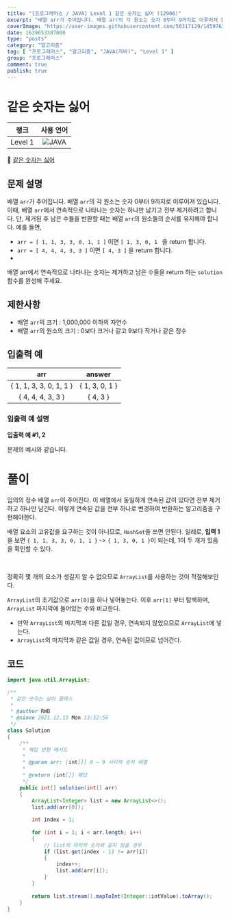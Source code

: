 ```yaml
---
title: "[프로그래머스 / JAVA] Level 1 같은 숫자는 싫어 (12906)"
excerpt: "배열 arr가 주어집니다. 배열 arr의 각 원소는 숫자 0부터 9까지로 이루어져 있습니다. 이때, 배열 arr에서 연속적으로 나타나는 숫자는 하나만 남기고 전부 제거하려고 합니다. 단, 제거된 후 남은 수들을 반환할 때는 배열 arr의 원소들의 순서를 유지해야 합니다."
coverImage: "https://user-images.githubusercontent.com/50317129/145976356-6b5d1430-31c0-4c34-829e-6be8f747ab19.png"
date: 1639653387000
type: "posts"
category: "알고리즘"
tag: [ "프로그래머스", "알고리즘", "JAVA(자바)", "Level 1" ]
group: "프로그래머스"
comment: true
publish: true
---
```


# 같은 숫자는 싫어

|  랭크   |                                                      사용 언어                                                      |
| :-----: | :-----------------------------------------------------------------------------------------------------------------: |
| Level 1 | ![JAVA](https://shields.io/badge/java-JDK%2011-lightgray?logo=java&style=plastic&logoColor=white&labelColor=orange) |

🔗 [같은 숫자는 싫어](https://programmers.co.kr/learn/courses/30/lessons/12906)





## 문제 설명

배열 `arr`가 주어집니다. 배열 `arr`의 각 원소는 숫자 0부터 9까지로 이루어져 있습니다. 이때, 배열 `arr`에서 연속적으로 나타나는 숫자는 하나만 남기고 전부 제거하려고 합니다. 단, 제거된 후 남은 수들을 반환할 때는 배열 `arr`의 원소들의 순서를 유지해야 합니다. 예를 들면,

* `arr = [ 1, 1, 3, 3, 0, 1, 1 ]` 이면 `[ 1, 3, 0, 1 ` 을 return 합니다.
* `arr = [ 4, 4, 4, 3, 3 ]` 이면 `[ 4, 3 ]` 을 return 합니다.
* 
배열 arr에서 연속적으로 나타나는 숫자는 제거하고 남은 수들을 return 하는 `solution` 함수를 완성해 주세요.





## 제한사항

* 배열 `arr`의 크기 : 1,000,000 이하의 자연수
* 배열 `arr`의 원소의 크기 : 0보다 크거나 같고 9보다 작거나 같은 정수





## 입출력 예

|           arr           |     answer     |
| :---------------------: | :------------: |
| { 1, 1, 3, 3, 0, 1, 1 } | { 1, 3, 0, 1 } |
|    { 4, 4, 4, 3, 3 }    |    { 4, 3 }    |



### 입출력 예 설명

**입출력 예 #1, 2**

문제의 예시와 같습니다.










# 풀이

임의의 정수 배열 `arr`이 주어진다. 이 배열에서 동일하게 연속된 값이 있다면 전부 제거하고 하나만 남긴다. 이렇게 연속된 값을 전부 하나로 변경하여 반환하는 알고리즘을 구현해야한다.

배열 요소의 고유값을 요구하는 것이 아니므로, `HashSet`을 쓰면 안된다. 일례로, **입력 1**을 보면 `{ 1, 1, 3, 3, 0, 1, 1 }` -> `{ 1, 3, 0, 1 }`이 되는데, 1이 두 개가 있음을 확인할 수 있다.

<br />

정확히 몇 개의 요소가 생길지 알 수 없으므로 `ArrayList`를 사용하는 것이 적절해보인다.

`ArrayList`의 초기값으로 `arr[0]`을 하나 넣어놓는다. 이후 `arr[1]` 부터 탐색하며, `ArrayList` 마지막에 들어있는 수와 비교한다.

* 만약 `ArrayList`의 마지막과 다른 값일 경우, 연속되지 않았으므로 `ArrayList`에 넣는다.
* `ArrayList`의 마지막과 같은 값일 경우, 연속된 값이므로 넘어간다.





## 코드

``` java
import java.util.ArrayList;

/**
 * 같은 숫자는 싫어 클래스
 *
 * @author RWB
 * @since 2021.12.13 Mon 13:32:56
 */
class Solution
{
	/**
	 * 해답 반환 메서드
	 *
	 * @param arr: [int[]] 0 ~ 9 사이의 숫자 배열
	 *
	 * @return [int[]] 해답
	 */
	public int[] solution(int[] arr)
	{
		ArrayList<Integer> list = new ArrayList<>();
		list.add(arr[0]);
		
		int index = 1;
		
		for (int i = 1; i < arr.length; i++)
		{
			// list의 마지막 숫자와 같지 않을 경우
			if (list.get(index - 1) != arr[i])
			{
				index++;
				list.add(arr[i]);
			}
		}
		
		return list.stream().mapToInt(Integer::intValue).toArray();
	}
}
```